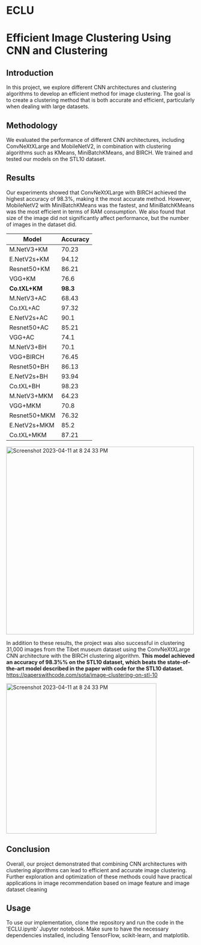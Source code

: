 # ECLU
# Efficient Image Clustering Using CNN and Clustering 

## Introduction
In this project, we explore different CNN architectures and clustering algorithms to develop an efficient method for image clustering. The goal is to create a clustering method that is both accurate and efficient, particularly when dealing with large datasets.

## Methodology
We evaluated the performance of different CNN architectures, including ConvNeXtXLarge and MobileNetV2, in combination with clustering algorithms such as KMeans, MiniBatchKMeans, and BIRCH. We trained and tested our models on the STL10 dataset.

## Results
Our experiments showed that ConvNeXtXLarge with BIRCH achieved the highest accuracy of 98.3%, making it the most accurate method. However, MobileNetV2 with MiniBatchKMeans was the fastest, and MiniBatchKMeans was the most efficient in terms of RAM consumption. We also found that size of the image did not significantly affect performance, but the number of images in the dataset did.

| Model          | Accuracy |
|----------------|----------|
| M.NetV3+KM     | 70.23    |
| E.NetV2s+KM    | 94.12    |
| Resnet50+KM    | 86.21    |
| VGG+KM         | 76.6     |
| **Co.tXL+KM**      | **98.3** |
| M.NetV3+AC     | 68.43    |
| Co.tXL+AC      | 97.32    |
| E.NetV2s+AC    | 90.1     |
| Resnet50+AC    | 85.21    |
| VGG+AC         | 74.1     |
| M.NetV3+BH     | 70.1     |
| VGG+BIRCH      | 76.45    |
| Resnet50+BH    | 86.13    |
| E.NetV2s+BH    | 93.94    |
| Co.tXL+BH      | 98.23    |
| M.NetV3+MKM    | 64.23    |
| VGG+MKM        | 70.8     |
| Resnet50+MKM   | 76.32    |
| E.NetV2s+MKM   | 85.2     |
| Co.tXL+MKM     | 87.21    |

<img width="500" alt="Screenshot 2023-04-11 at 8 24 33 PM" src="https://user-images.githubusercontent.com/72848416/231203038-55a19554-a567-4bf7-96ae-e6c1b455ee78.png">


In addition to these results, the project was also successful in clustering 31,000 images from the Tibet museum dataset using the ConvNeXtXLarge CNN architecture with the BIRCH clustering algorithm. 
**This model achieved an accuracy of  98.3%% on the STL10 dataset, which beats the state-of-the-art model described in the paper with code for the STL10 dataset.**
https://paperswithcode.com/sota/image-clustering-on-stl-10


<img width="400" alt="Screenshot 2023-04-11 at 8 24 33 PM" src="https://user-images.githubusercontent.com/72848416/231203267-1e28e30a-d374-4c3c-88c7-535512111b96.jpeg">

## Conclusion
Overall, our project demonstrated that combining CNN architectures with clustering algorithms can lead to efficient and accurate image clustering. Further exploration and optimization of these methods could have practical applications in image recommendation based on image feature and image dataset cleaning 

## Usage
To use our implementation, clone the repository and run the code in the 'ECLU.ipynb' Jupyter notebook. Make sure to have the necessary dependencies installed, including TensorFlow, scikit-learn, and matplotlib.

